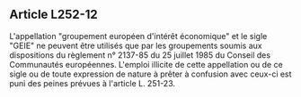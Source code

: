 Article L252-12
----
L'appellation "groupement européen d'intérêt économique" et le sigle "GEIE" ne
peuvent être utilisés que par les groupements soumis aux dispositions du
règlement n° 2137-85 du 25 juillet 1985 du Conseil des Communautés européennes.
L'emploi illicite de cette appellation ou de ce sigle ou de toute expression de
nature à prêter à confusion avec ceux-ci est puni des peines prévues à l'article
L. 251-23.
